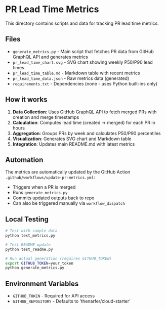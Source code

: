 # PR Lead Time Metrics

This directory contains scripts and data for tracking PR lead time metrics.

## Files

- `generate_metrics.py` - Main script that fetches PR data from GitHub GraphQL API and generates metrics
- `pr_lead_time_chart.svg` - SVG chart showing weekly P50/P90 lead times
- `pr_lead_time_table.md` - Markdown table with recent metrics 
- `pr_lead_time_data.json` - Raw metrics data (generated)
- `requirements.txt` - Dependencies (none - uses Python built-ins only)

## How it works

1. **Data Collection**: Uses GitHub GraphQL API to fetch merged PRs with creation and merge timestamps
2. **Calculation**: Computes lead time (created → merged) for each PR in hours
3. **Aggregation**: Groups PRs by week and calculates P50/P90 percentiles
4. **Visualization**: Generates SVG chart and Markdown table
5. **Integration**: Updates main README.md with latest metrics

## Automation

The metrics are automatically updated by the GitHub Action `.github/workflows/update-pr-metrics.yml`:

- Triggers when a PR is merged
- Runs `generate_metrics.py` 
- Commits updated outputs back to repo
- Can also be triggered manually via `workflow_dispatch`

## Local Testing

```bash
# Test with sample data
python test_metrics.py

# Test README update
python test_readme.py

# Run actual generation (requires GITHUB_TOKEN)
export GITHUB_TOKEN=your_token
python generate_metrics.py
```

## Environment Variables

- `GITHUB_TOKEN` - Required for API access
- `GITHUB_REPOSITORY` - Defaults to 'thenarfer/cloud-starter'